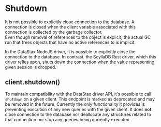 # Shutdown

It is not possible to explicitly close connection to the database.
A connection is closed when the client variable associated with this connection is collected by the garbage collector.  
Even though removal of references to the object is explicit,
the actual GC run that frees objects that have no active references to is implicit.

In the DataStax NodeJS driver, it is possible to explicitly close the connection to the database.
In contrast, the ScyllaDB Rust driver, which this driver relies upon,
shuts down the connection when the value representing given session is dropped.

## client.shutdown()

To maintain compatibility with the DataStax driver API, it's possible to call ``shutdown`` on a given client.
This endpoint is marked as deprecated and may be removed in the future. Currently the only functionality
it provides is preventing execution of any new queries with the given client. It does **not** close connection
to the database nor deallocate any structures related to that connection nor stop any queries being currently executed.
